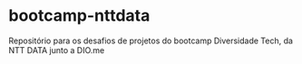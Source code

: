 # bootcamp-nttdata
 Repositório para os desafios de projetos do bootcamp Diversidade Tech, da NTT DATA junto a DIO.me
